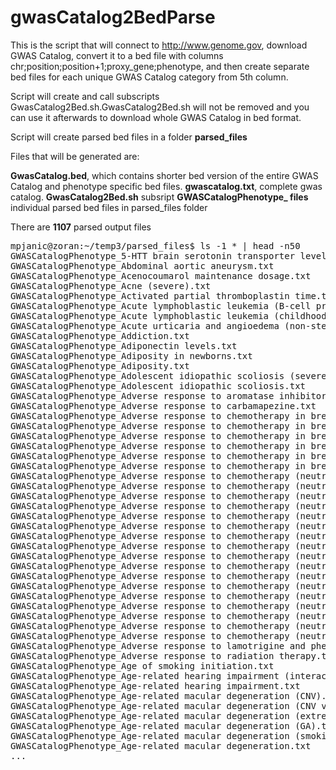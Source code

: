 # gwasCatalog2BedParse

This is the script that will connect to http://www.genome.gov, download GWAS Catalog, convert it to a bed file with columns chr;position;position+1;proxy_gene;phenotype, and then create separate bed files for each unique GWAS Catalog category from 5th column.

Script will create and call subscripts GwasCatalog2Bed.sh.GwasCatalog2Bed.sh will not be removed and you can use it afterwards to download whole GWAS Catalog in bed format.

Script will create parsed bed files in a folder **parsed_files**

Files that will be generated are: 

**GwasCatalog.bed**, which contains shorter bed version of the entire GWAS Catalog and phenotype specific bed files.
**gwascatalog.txt**, complete gwas catalog.
**GwasCatalog2Bed.sh** subsript
**GWASCatalogPhenotype_ files** individual parsed bed files in parsed_files folder

There are **1107** parsed output files

<pre>
mpjanic@zoran:~/temp3/parsed_files$ ls -1 * | head -n50
GWASCatalogPhenotype_5-HTT brain serotonin transporter levels.txt
GWASCatalogPhenotype_Abdominal aortic aneurysm.txt
GWASCatalogPhenotype_Acenocoumarol maintenance dosage.txt
GWASCatalogPhenotype_Acne (severe).txt
GWASCatalogPhenotype_Activated partial thromboplastin time.txt
GWASCatalogPhenotype_Acute lymphoblastic leukemia (B-cell precursor).txt
GWASCatalogPhenotype_Acute lymphoblastic leukemia (childhood).txt
GWASCatalogPhenotype_Acute urticaria and angioedema (non-steroidal anti-inflammatory drug-induced).txt
GWASCatalogPhenotype_Addiction.txt
GWASCatalogPhenotype_Adiponectin levels.txt
GWASCatalogPhenotype_Adiposity in newborns.txt
GWASCatalogPhenotype_Adiposity.txt
GWASCatalogPhenotype_Adolescent idiopathic scoliosis (severe).txt
GWASCatalogPhenotype_Adolescent idiopathic scoliosis.txt
GWASCatalogPhenotype_Adverse response to aromatase inhibitors.txt
GWASCatalogPhenotype_Adverse response to carbamapezine.txt
GWASCatalogPhenotype_Adverse response to chemotherapy in breast cancer (alopecia) (anti-microtubule).txt
GWASCatalogPhenotype_Adverse response to chemotherapy in breast cancer (alopecia) (cyclophosphamide+doxorubicin+--5FU).txt
GWASCatalogPhenotype_Adverse response to chemotherapy in breast cancer (alopecia) (cyclophosphamide+epirubicin+--5FU).txt
GWASCatalogPhenotype_Adverse response to chemotherapy in breast cancer (alopecia) (docetaxel).txt
GWASCatalogPhenotype_Adverse response to chemotherapy in breast cancer (alopecia) (paclitaxel).txt
GWASCatalogPhenotype_Adverse response to chemotherapy in breast cancer (alopecia).txt
GWASCatalogPhenotype_Adverse response to chemotherapy (neutropenia-leucopenia) (5-fluorouracil).txt
GWASCatalogPhenotype_Adverse response to chemotherapy (neutropenia-leucopenia) (all anthracycline-based drugs).txt
GWASCatalogPhenotype_Adverse response to chemotherapy (neutropenia-leucopenia) (all antimetabolite drugs).txt
GWASCatalogPhenotype_Adverse response to chemotherapy (neutropenia-leucopenia) (all antimicrotubule drugs).txt
GWASCatalogPhenotype_Adverse response to chemotherapy (neutropenia-leucopenia) (all platinum-based drugs).txt
GWASCatalogPhenotype_Adverse response to chemotherapy (neutropenia-leucopenia) (all topoisomerase inhibitors).txt
GWASCatalogPhenotype_Adverse response to chemotherapy (neutropenia-leucopenia) (camptothecin).txt
GWASCatalogPhenotype_Adverse response to chemotherapy (neutropenia-leucopenia) (carboplatin).txt
GWASCatalogPhenotype_Adverse response to chemotherapy (neutropenia-leucopenia) (cisplatin).txt
GWASCatalogPhenotype_Adverse response to chemotherapy (neutropenia-leucopenia) (cyclophosphamide).txt
GWASCatalogPhenotype_Adverse response to chemotherapy (neutropenia-leucopenia) (docetaxel).txt
GWASCatalogPhenotype_Adverse response to chemotherapy (neutropenia-leucopenia) (doxorubicin).txt
GWASCatalogPhenotype_Adverse response to chemotherapy (neutropenia-leucopenia) (epirubicin).txt
GWASCatalogPhenotype_Adverse response to chemotherapy (neutropenia-leucopenia) (etoposide).txt
GWASCatalogPhenotype_Adverse response to chemotherapy (neutropenia-leucopenia) (gemcitabine).txt
GWASCatalogPhenotype_Adverse response to chemotherapy (neutropenia-leucopenia) (paclitaxel + carboplatin).txt
GWASCatalogPhenotype_Adverse response to chemotherapy (neutropenia-leucopenia) (paclitaxel).txt
GWASCatalogPhenotype_Adverse response to lamotrigine and phenytoin.txt
GWASCatalogPhenotype_Adverse response to radiation therapy.txt
GWASCatalogPhenotype_Age of smoking initiation.txt
GWASCatalogPhenotype_Age-related hearing impairment (interaction).txt
GWASCatalogPhenotype_Age-related hearing impairment.txt
GWASCatalogPhenotype_Age-related macular degeneration (CNV).txt
GWASCatalogPhenotype_Age-related macular degeneration (CNV vs. GA).txt
GWASCatalogPhenotype_Age-related macular degeneration (extreme sampling).txt
GWASCatalogPhenotype_Age-related macular degeneration (GA).txt
GWASCatalogPhenotype_Age-related macular degeneration (smoking status interaction).txt
GWASCatalogPhenotype_Age-related macular degeneration.txt
...
</pre>
